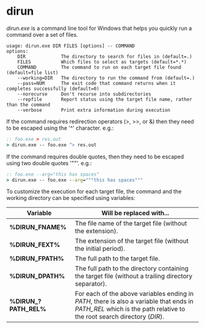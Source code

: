 # dirun

*dirun.exe* is a command line tool for Windows that helps you quickly run a command over a set of files.

```
usage: dirun.exe DIR FILES [options] -- COMMAND
options:
    DIR             The directory to search for files in (default=.)
    FILES           Which files to select as targets (default=*.*)
    COMMAND         The command to run on each target file found (default=file list)
    --working=DIR   The directory to run the command from (default=.)
    --pass=NUM      The exit code that command returns when it completes successfully (default=0)
    --norecurse     Don't recurse into subdirectories
    --repfile       Report status using the target file name, rather than the command
    --verbose       Print extra information during execution
```

If the command requires redirection operators (>, >>, or &) then they need to be escaped using the '^' character. e.g.:

```bat
:: foo.exe > res.out
> dirun.exe -- foo.exe ^> res.out
```

If the command requires double quotes, then they need to be escaped using two double quotes '""'. e.g.:

```bat
:: foo.exe --arg="this has spaces"
> dirun.exe -- foo.exe --arg="""this has spaces"""
```

To customize the execution for each target file, the command and the working directory can be specified using variables:

| Variable                | Will be replaced with... |
| ----------------------- | ------------------------ |
| **%DIRUN\_FNAME%**      | The file name of the target file (without the extension). |
| **%DIRUN\_FEXT%**       | The extension of the target file (without the initial period). |
| **%DIRUN\_FPATH%**      | The full path to the target file. |
| **%DIRUN\_DPATH%**      | The full path to the directory containing the target file (without a trailing directory separator). |
| **%DIRUN\_?PATH\_REL%** | For each of the above variables ending in *PATH*, there is also a variable that ends in *PATH\_REL* which is the path relative to the root search directory (*DIR*). |
